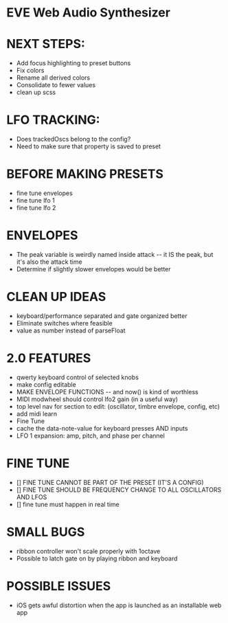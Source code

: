 # EVE Web Audio Synthesizer

# NEXT STEPS:
* Add focus highlighting to preset buttons
* Fix colors
* Rename all derived colors
* Consolidate to fewer values
* clean up scss

# LFO TRACKING:
* Does trackedOscs belong to the config?
* Need to make sure that property is saved to preset

# BEFORE MAKING PRESETS
* fine tune envelopes
* fine tune lfo 1
* fine tune lfo 2

# ENVELOPES
* The peak variable is weirdly named inside attack -- it IS the peak, but it's also the attack time
* Determine if slightly slower envelopes would be better

# CLEAN UP IDEAS
* keyboard/performance separated and gate organized better
* Eliminate switches where feasible
* value as number instead of parseFloat

# 2.0 FEATURES
* qwerty keyboard control of selected knobs
* make config editable
* MAKE ENVELOPE FUNCTIONS -- and now() is kind of worthless
* MIDI modwheel should control lfo2 gain (in a useful way)
* top level nav for section to edit: (oscillator, timbre envelope, config, etc)
* add midi learn
* Fine Tune
* cache the data-note-value for keyboard presses AND inputs
* LFO 1 expansion: amp, pitch, and phase per channel

# FINE TUNE
* [] FINE TUNE CANNOT BE PART OF THE PRESET (IT'S A CONFIG)
* [] FINE TUNE SHOULD BE FREQUENCY CHANGE TO ALL OSCILLATORS AND LFOS
* [] fine tune must happen in real time

# SMALL BUGS
* ribbon controller won't scale properly with 1octave
* Possible to latch gate on by playing ribbon and keyboard

# POSSIBLE ISSUES
* iOS gets awful distortion when the app is launched as an installable web app
